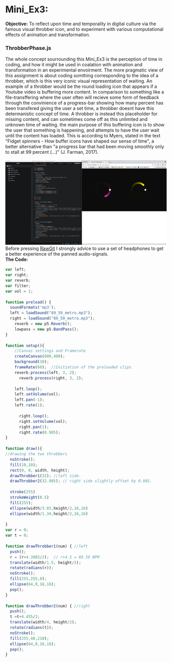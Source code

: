 # Mini_Ex3:
**Objective:**
To reflect upon time and temporality in digital culture via the famous visual throbber icon, and to experiment with various computational effects of animation and transformation.

### ThrobberPhase.js
The whole concept sourrounding this Mini_Ex3 is the perception of time in coding, and how it might be used in coalation with animation and transformation in an experimental envoirment. The more pragmatic view of this assignment is about coding somthing corresponding to the idea of a throbber, which is this very iconic visual representation of waiting. An example of a throbber would be the round loading icon that appears if a Youtube video is buffering more content. In comparison to something like a file-transffering where the user often will recieve some form of feedback through the convinience of a progress-bar showing how many percent has been transfered giving the user a set time, a throbber doesnt have this determanistic concept of time. A throbber is instead this placeholder for missing content, and can sometimes come off as this unlimited and unknown time of waiting. the main purpose of this buffering icon is to show the user that something is happening, and attempts to have the user wait until the content has loaded. This is according to Myers, stated in the text "Fidget spinners - How buffer icons have shaped our sense of time", a better alternative than "a progress bar that had been moving smoothly only to stall at 99 percent (...)" (J. Farman, 2017).         
</br>
![alt text](https://github.com/L4COUR/Aesthetic_Programming_2018/blob/master/Mini_Ex3/Screen%20Shot%202018-02-26%20at%2018.03.03.png "Logo Title Text 1")
</br>
Before pressing [RawGit](https://cdn.rawgit.com/Pacour/Aesthetic_Programming_2018/45fd10a9/Mini_Ex3/Source/index.html) I strongly advice to use a set of headphones to get a better experience of the panned audio-signals.
</br>
**The Code:**

```javascript
var left;
var right;
var reverb;
var filter;
var vol = 1;

function preload() {
  soundFormats('mp3');
  left = loadSound("89_59_metro.mp3");
  right = loadSound("89_59_metro.mp3");
    reverb = new p5.Reverb();
    lowpass = new p5.BandPass();
}

function setup(){
    //Canvas settings and Framerate
    createCanvas(800,400);
    background(10);
    frameRate(60);  //Initiation of the preloaded clips
    reverb.process(left, 3, 2);
      reverb.process(right, 3, 2);

    left.loop();
    left.setVolume(vol);
    left.pan(-1);
    left.rate(1);

      right.loop();
      right.setVolume(vol);
      right.pan(1);
      right.rate(0.985);
}

function draw(){
//drawing the two throbbers
  noStroke();
  fill(10,10);
  rect(0, 0, width, height);
  drawThrobber1(32); //left side.
  drawThrobber2(32.985); // right side slightly offset by 0.985.

  stroke(255)
  strokeWeight(0.5)
  fill(255);
  ellipse(width/3.03,height/2,16,16)
  ellipse(width/1.34,height/2,16,16)

}
var r = 0;
var t = 0;

function drawThrobber1(num) { //left
  push();
  r = (r+4.3985/2);  // r+4.5 = 89.59 BPM
  translate(width/1.5, height/2);
  rotate(radians(r));
  noStroke();
  fill(255,255,0);
  ellipse(64,0,16,16);
  pop();
}

function drawThrobber2(num) { //right
  push();
  t =t+4.455/2;
  translate(width/4, height/2);
  rotate(radians(t));
  noStroke();
  fill(255,40,210);
  ellipse(64,0,16,16);
  pop();
}
```
